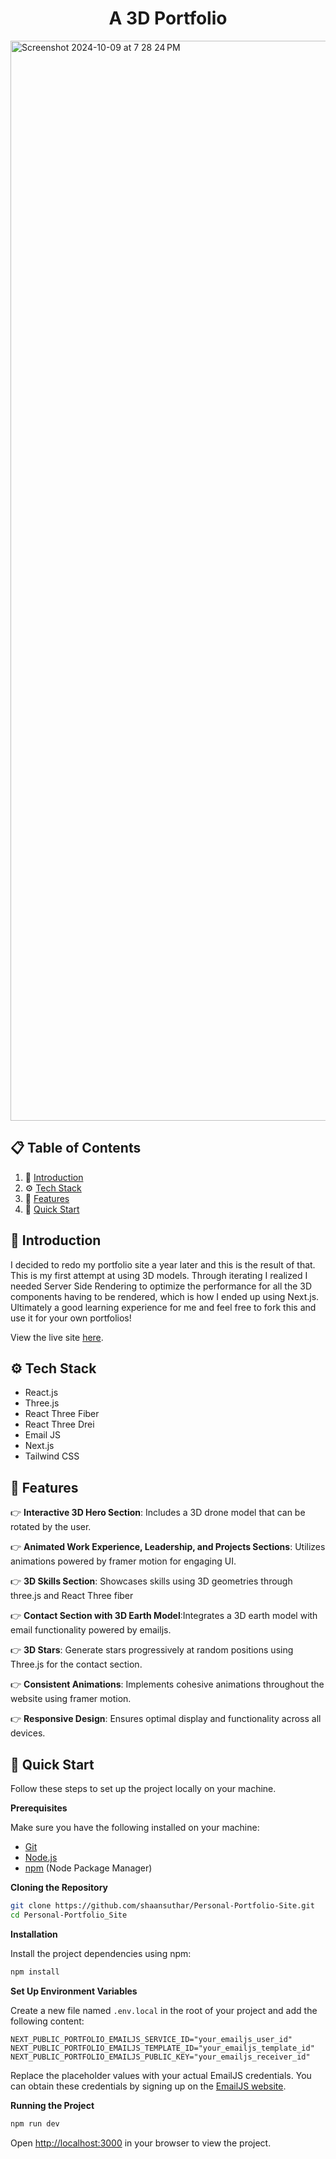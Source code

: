 <div align="center">
  <h1 align="center">A 3D Portfolio</h3>
</div>

<img width="1728" alt="Screenshot 2024-10-09 at 7 28 24 PM" src="https://github.com/user-attachments/assets/d7231938-d959-4b2c-aaee-f6926cebd1c1">

## 📋 <a name="table">Table of Contents</a>

1. 🤖 [Introduction](#introduction)
2. ⚙️ [Tech Stack](#tech-stack)
3. 🔋 [Features](#features)
4. 🤸 [Quick Start](#quick-start)

## <a name="introduction">🤖 Introduction</a>

I decided to redo my portfolio site a year later and this is the result of that. This is my first attempt at using 3D models. Through iterating I realized I needed Server Side Rendering to optimize the performance for all the 3D components having to be rendered, which is how I ended up using Next.js. Ultimately a good learning experience for me and feel free to fork this and use it for your own portfolios!

View the live site [here](https://shaansuthar.com/).

## <a name="tech-stack">⚙️ Tech Stack</a>

- React.js
- Three.js
- React Three Fiber
- React Three Drei
- Email JS
- Next.js
- Tailwind CSS

## <a name="features">🔋 Features</a>

👉 **Interactive 3D Hero Section**: Includes a 3D drone model that can be rotated by the user.

👉 **Animated Work Experience, Leadership, and Projects Sections**: Utilizes animations powered by framer motion for engaging UI.

👉 **3D Skills Section**: Showcases skills using 3D geometries through three.js and React Three fiber

👉 **Contact Section with 3D Earth Model**:Integrates a 3D earth model with email functionality powered by emailjs.

👉 **3D Stars**: Generate stars progressively at random positions using Three.js for the contact section.

👉 **Consistent Animations**: Implements cohesive animations throughout the website using framer motion.

👉 **Responsive Design**: Ensures optimal display and functionality across all devices.

## <a name="quick-start">🤸 Quick Start</a>

Follow these steps to set up the project locally on your machine.

**Prerequisites**

Make sure you have the following installed on your machine:

- [Git](https://git-scm.com/)
- [Node.js](https://nodejs.org/en)
- [npm](https://www.npmjs.com/) (Node Package Manager)

**Cloning the Repository**

```bash
git clone https://github.com/shaansuthar/Personal-Portfolio-Site.git
cd Personal-Portfolio_Site
```

**Installation**

Install the project dependencies using npm:

```bash
npm install
```

**Set Up Environment Variables**

Create a new file named `.env.local` in the root of your project and add the following content:

```env
NEXT_PUBLIC_PORTFOLIO_EMAILJS_SERVICE_ID="your_emailjs_user_id"
NEXT_PUBLIC_PORTFOLIO_EMAILJS_TEMPLATE_ID="your_emailjs_template_id"
NEXT_PUBLIC_PORTFOLIO_EMAILJS_PUBLIC_KEY="your_emailjs_receiver_id"
```

Replace the placeholder values with your actual EmailJS credentials. You can obtain these credentials by signing up on the [EmailJS website](https://www.emailjs.com/).

**Running the Project**

```bash
npm run dev
```

Open [http://localhost:3000](http://localhost:3000) in your browser to view the project.
